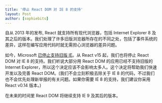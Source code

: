 ```yaml
---
title: '停止 React DOM 对 IE 8 的支持'
layout: Post
author: [sophiebits]
---
```


自从 2013 年的发布, React 就支持所有现代浏览器，包括 Internet Explorer 8 及其之后的版本。我们处理了许多旧版浏览器所存在的不同之处，包括了事件系统的差异，这样在编写应用代码时就无需担心浏览器的差异问题。

如今，Microsoft [已停止支持旧版 IE](https://www.microsoft.com/en-us/WindowsForBusiness/End-of-IE-support)。从 React v15 起，我们也将停止 React DOM 对 IE 8 的支持。我们听说大部分用 React DOM 的应用已经不支持旧版的 Internet Explorer，所以这个决定应该不会影响太多人。这个决定将帮助我们快速开发以及完善 React DOM。(我们不会立刻积极去除关于 IE 8 的代码，不过我们也不会优先处理新举报的有关问题。如果你需要 IE 8 的支持，我们建议你采用 React v0.14 版本。)

在未来的时间里 React DOM 将继续支持 IE 9 及其后的版本。
